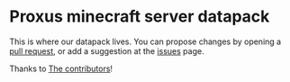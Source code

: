 # Proxus minecraft server datapack
This is where our datapack lives. You can propose changes by opening a [pull request](https://github.com/ProxusDev/server-datapack/pulls), or add a suggestion at the [issues](https://github.com/ProxusDev/server-datapack/issues) page.

Thanks to [The contributors](https://github.com/ProxusDev/server-datapack/graphs/contributors)!
